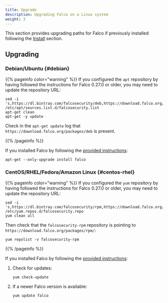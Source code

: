 ```yaml
---
title: Upgrade
description: Upgrading Falco on a Linux system
weight: 3
---
```


This section provides upgrading paths for Falco if previously installed following the [Install](../installation/) section. 

## Upgrading

### Debian/Ubuntu {#debian}

{{% pageinfo color="warning" %}}
If you configured the `apt` repository by having followed the instructions for Falco 0.27.0 or older, 
you may need to update the repository URL:

```shell
sed -i 's,https://dl.bintray.com/falcosecurity/deb,https://download.falco.org/packages/deb,' /etc/apt/sources.list.d/falcosecurity.list
apt-get clean
apt-get -y update
```

Check in the `apt-get update` log that `https://download.falco.org/packages/deb` is present.

{{% /pageinfo %}}

If you installed Falco by following the [provided instructions](../installation/#debian):

```shell
apt-get --only-upgrade install falco
```

### CentOS/RHEL/Fedora/Amazon Linux {#centos-rhel}

{{% pageinfo color="warning" %}}
If you configured the `yum` repository by having followed the instructions for Falco 0.27.0 or older, 
you may need to update the repository URL:

```shell
sed -i 's,https://dl.bintray.com/falcosecurity/rpm,https://download.falco.org/packages/rpm,' /etc/yum.repos.d/falcosecurity.repo
yum clean all
```

Then check that the `falcosecurity-rpm` repository is pointing to `https://download.falco.org/packages/rpm/`:

```shell
yum repolist -v falcosecurity-rpm
```
{{% /pageinfo %}}

If you installed Falco by following the [provided instructions](../installation/#centos-rhel):

1. Check for updates:
    ```shell
    yum check-update
    ```

2. If a newer Falco version is available:
    ```shell
    yum update falco
    ```